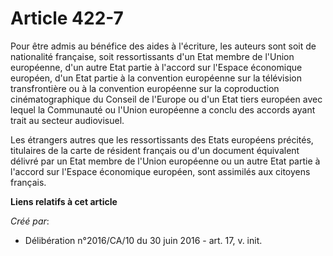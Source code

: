 # Article 422-7

Pour être admis au bénéfice des aides à l'écriture, les auteurs sont soit de nationalité française, soit ressortissants d'un
Etat membre de l'Union européenne, d'un autre Etat partie à l'accord sur l'Espace économique européen, d'un Etat partie à la
convention européenne sur la télévision transfrontière ou à la convention européenne sur la coproduction cinématographique du
Conseil de l'Europe ou d'un Etat tiers européen avec lequel la Communauté ou l'Union européenne a conclu des accords ayant
trait au secteur audiovisuel.

Les étrangers autres que les ressortissants des Etats européens précités, titulaires de la carte de résident français ou d'un
document équivalent délivré par un Etat membre de l'Union européenne ou un autre Etat partie à l'accord sur l'Espace
économique européen, sont assimilés aux citoyens français.

**Liens relatifs à cet article**

_Créé par_:

  - Délibération n°2016/CA/10 du 30 juin 2016 - art. 17, v. init.
